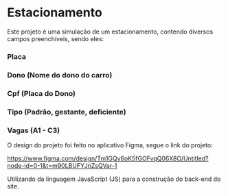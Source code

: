 # Estacionamento

Este projeto é uma simulação de um estacionamento, contendo diversos campos preenchíveis, sendo eles:

### Placa
### Dono (Nome do dono do carro)
### Cpf (Placa do Dono)
### Tipo (Padrão, gestante, deficiente)
### Vagas (A1 - C3)

O design do projeto foi feito no aplicativo Figma, segue o link do projeto:

https://www.figma.com/design/Tm1GQv6oK5fGOFvqQ06X8O/Untitled?node-id=0-1&t=m90LBUFYJnZsQVar-1

Utilizando da linguagem JavaScript (JS) para a construção do back-end do site.
